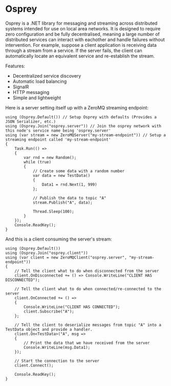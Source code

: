 # Osprey

Osprey is a .NET library for messaging and streaming across distributed systems intended for use on local area networks. It is designed to require zero configuration and be fully decentralised, meaning a large number of distributed services can interact with eachother and handle failures without intervention. For example, suppose a client application is receiving data through a stream from a service. If the server fails, the client can automatically locate an equivalent service and re-establish the stream.

Features:
* Decentralized service discovery
* Automatic load balancing
* SignalR
* HTTP messaging
* Simple and lightweight

Here is a server setting itself up with a ZeroMQ streaming endpoint:
```
using (Osprey.Default()) // Setup Osprey with defaults (Provides a JSON Serializer, etc.)
using (Osprey.Join("osprey.server")) // Join the osprey network with this node's service name being 'osprey.server'
using (var stream = new ZeroMQServer("my-stream-endpoint")) // Setup a streaming endpoint called 'my-stream-endpoint'
{
    Task.Run(() =>
    {
        var rnd = new Random();
        while (true)
        {
            // Create some data with a random number
            var data = new TestData()
            {
                Data1 = rnd.Next(1, 999)
            };

            // Publish the data to topic "A"
            stream.Publish("A", data);

            Thread.Sleep(100);
        }
    });
    Console.ReadKey();
}
```

And this is a client consuming the server's stream:
```
using (Osprey.Default())
using (Osprey.Join("osprey.client"))
using (var client = new ZeroMQClient("osprey.server", "my-stream-endpoint"))
{
    // Tell the client what to do when disconnected from the server
    client.OnDisconnected += () => Console.WriteLine("CLIENT HAS DISCONNECTED");

    // Tell the client what to do when connected/re-connected to the server
    client.OnConnected += () =>
    {
        Console.WriteLine("CLIENT HAS CONNECTED");
        client.Subscribe("A");
    };

    // Tell the client to deserialize messages from topic "A" into a TestData object and provide a handler.
    client.On<TestData>("A", msg =>
    {
        // Print the data that we have received from the server
        Console.WriteLine(msg.Data1);
    });

    // Start the connection to the server
    client.Connect();

    Console.ReadKey();
}
```